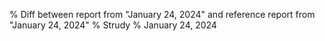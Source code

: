 % Diff between report from "January 24, 2024" and reference report from "January 24, 2024"
% Strudy
% January 24, 2024


